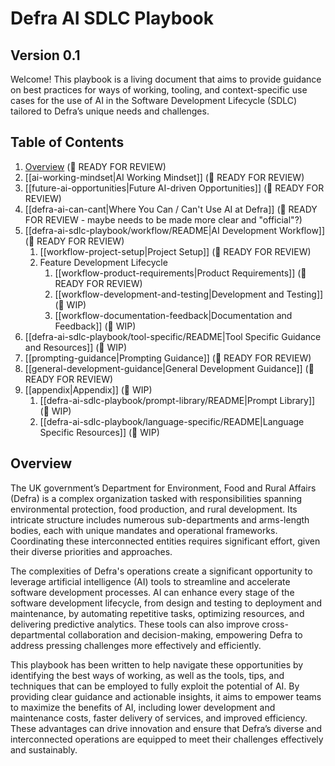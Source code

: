 # Defra AI SDLC Playbook
## Version 0.1

Welcome! This playbook is a living document that aims to provide guidance on best practices for ways of working, tooling, and context-specific use cases for the use of AI in the Software Development Lifecycle (SDLC) tailored to Defra’s unique needs and challenges.

## Table of Contents
1. [Overview](#overview) (👀 READY FOR REVIEW)
2. [[ai-working-mindset|AI Working Mindset]] (👀 READY FOR REVIEW)
3. [[future-ai-opportunities|Future AI-driven Opportunities]] (👀 READY FOR REVIEW)
4. [[defra-ai-can-cant|Where You Can / Can't Use AI at Defra]] (👀 READY FOR REVIEW - maybe needs to be made more clear and "official"?)
6. [[defra-ai-sdlc-playbook/workflow/README|AI Development Workflow]] (👀 READY FOR REVIEW)
	1. [[workflow-project-setup|Project Setup]] (👀 READY FOR REVIEW)
	2. Feature Development Lifecycle
		1. [[workflow-product-requirements|Product Requirements]] (👀 READY FOR REVIEW)
		2. [[workflow-development-and-testing|Development and Testing]] (🚧 WIP)
		3. [[workflow-documentation-feedback|Documentation and Feedback]] (🚧 WIP)
8. [[defra-ai-sdlc-playbook/tool-specific/README|Tool Specific Guidance and Resources]] (🚧 WIP)
9. [[prompting-guidance|Prompting Guidance]] (👀 READY FOR REVIEW)
10. [[general-development-guidance|General Development Guidance]] (👀 READY FOR REVIEW)
11. [[appendix|Appendix]] (🚧 WIP)
	1. [[defra-ai-sdlc-playbook/prompt-library/README|Prompt Library]] (🚧 WIP)
	2. [[defra-ai-sdlc-playbook/language-specific/README|Language Specific Resources]] (🚧 WIP)

## Overview

The UK government’s Department for Environment, Food and Rural Affairs (Defra) is a complex organization tasked with responsibilities spanning environmental protection, food production, and rural development. Its intricate structure includes numerous sub-departments and arms-length bodies, each with unique mandates and operational frameworks. Coordinating these interconnected entities requires significant effort, given their diverse priorities and approaches.

The complexities of Defra's operations create a significant opportunity to leverage artificial intelligence (AI) tools to streamline and accelerate software development processes. AI can enhance every stage of the software development lifecycle, from design and testing to deployment and maintenance, by automating repetitive tasks, optimizing resources, and delivering predictive analytics. These tools can also improve cross-departmental collaboration and decision-making, empowering Defra to address pressing challenges more effectively and efficiently.

This playbook has been written to help navigate these opportunities by identifying the best ways of working, as well as the tools, tips, and techniques that can be employed to fully exploit the potential of AI. By providing clear guidance and actionable insights, it aims to empower teams to maximize the benefits of AI, including lower development and maintenance costs, faster delivery of services, and improved efficiency. These advantages can drive innovation and ensure that Defra’s diverse and interconnected operations are equipped to meet their challenges effectively and sustainably.

